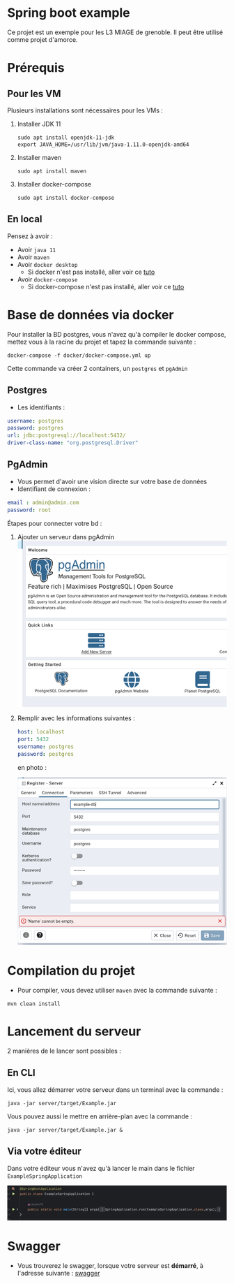 

# Spring boot example




Ce projet est un exemple pour les L3 MIAGE de grenoble. Il peut être utilisé comme projet d'amorce.

# Prérequis

## Pour les VM

Plusieurs installations sont nécessaires pour les VMs :
1) Installer JDK 11
    ```shell
    sudo apt install openjdk-11-jdk
    export JAVA_HOME=/usr/lib/jvm/java-1.11.0-openjdk-amd64
    ```
2) Installer maven
    ```shell
    sudo apt install maven
    ```
3) Installer docker-compose
    ```shell
    sudo apt install docker-compose
    ```

## En local
 
Pensez à avoir :
* Avoir `java 11`
* Avoir `maven`
* Avoir `docker desktop`
  * Si docker n'est pas installé, aller voir ce <a href="https://docs.docker.com/desktop/install/windows-install/">tuto</a>
* Avoir `docker-compose`
  * Si docker-compose n'est pas installé, aller voir ce <a href="https://docs.docker.com/compose/install/">tuto</a>

# Base de données via docker

Pour installer la BD postgres, vous n'avez qu'à compiler le docker compose, mettez vous à la racine du projet et tapez la commande suivante : 
```shell
docker-compose -f docker/docker-compose.yml up
```

Cette commande va créer 2 containers, un `postgres` et `pgAdmin`

## Postgres

* Les identifiants :
```yml
username: postgres
password: postgres
url: jdbc:postgresql://localhost:5432/
driver-class-name: "org.postgresql.Driver"
```

## PgAdmin

* Vous permet d'avoir une vision directe sur votre base de données
* Identifiant de connexion :
```yml
email : admin@admin.com
password: root
```

Étapes pour connecter votre bd :
1) Ajouter un serveur dans pgAdmin
![ajout serveur](doc/pictures/AddServerPgAdmin.png)
2) Remplir avec les informations suivantes :
   ```yml
   host: localhost
   port: 5432
   username: postgres
   password: postgres
   ```
   en photo :

    ![vision pgAdmin ajout serveur](doc/pictures/NewAddServerAdmin.png)

# Compilation du projet

* Pour compiler, vous devez utiliser `maven` avec la commande suivante :
```shell
mvn clean install
```
# Lancement du serveur

2 manières de le lancer sont possibles : 

## En CLI
Ici, vous allez démarrer votre serveur dans un terminal avec la commande : 
```shell
java -jar server/target/Example.jar
```
Vous pouvez aussi le mettre en arrière-plan avec la commande :
```shell
java -jar server/target/Example.jar &
```

## Via votre éditeur

Dans votre éditeur vous n'avez qu'à lancer le main dans le fichier `ExampleSpringApplication`

![start projet](doc/pictures/start.png)


# Swagger

* Vous trouverez le swagger, lorsque votre serveur est **démarré**, à l'adresse suivante : 
<a href="http://localhost:8080/swagger-ui/index.html?configUrl=/v3/api-docs/swagger-config#/">swagger</a>
